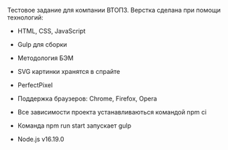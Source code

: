 Тестовое задание для компании ВТОП3.
Верстка сделана при помощи технологий:
- HTML, CSS, JavaScript
- Gulp для сборки
- Методология БЭМ
- SVG картинки хранятся в спрайте
- PerfectPixel

- Поддержка браузеров: Chrome, Firefox, Opera

- Все зависимости проекта устанавливаються командой npm ci
- Команда npm run start запускает gulp
- Node.js v16.19.0
